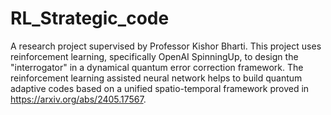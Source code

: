 # RL_Strategic_code
A research project supervised by Professor Kishor Bharti. This project uses reinforcement learning, specifically OpenAI SpinningUp, to design the "interrogator" in a dynamical
quantum error correction framework. The reinforcement learning assisted neural network helps to build quantum adaptive codes based on a unified spatio-temporal framework proved in https://arxiv.org/abs/2405.17567. 
